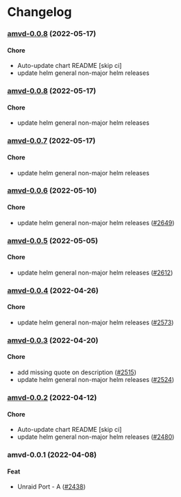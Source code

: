 # Changelog<br>


<a name="amvd-0.0.8"></a>
### [amvd-0.0.8](https://github.com/truecharts/apps/compare/amvd-0.0.7...amvd-0.0.8) (2022-05-17)

#### Chore

* Auto-update chart README [skip ci]
* update helm general non-major helm releases



<a name="amvd-0.0.8"></a>
### [amvd-0.0.8](https://github.com/truecharts/apps/compare/amvd-0.0.7...amvd-0.0.8) (2022-05-17)

#### Chore

* update helm general non-major helm releases



<a name="amvd-0.0.7"></a>
### [amvd-0.0.7](https://github.com/truecharts/apps/compare/amvd-0.0.6...amvd-0.0.7) (2022-05-17)

#### Chore

* update helm general non-major helm releases



<a name="amvd-0.0.6"></a>
### [amvd-0.0.6](https://github.com/truecharts/apps/compare/amvd-0.0.5...amvd-0.0.6) (2022-05-10)

#### Chore

* update helm general non-major helm releases ([#2649](https://github.com/truecharts/apps/issues/2649))



<a name="amvd-0.0.5"></a>
### [amvd-0.0.5](https://github.com/truecharts/apps/compare/amvd-0.0.4...amvd-0.0.5) (2022-05-05)

#### Chore

* update helm general non-major helm releases ([#2612](https://github.com/truecharts/apps/issues/2612))



<a name="amvd-0.0.4"></a>
### [amvd-0.0.4](https://github.com/truecharts/apps/compare/amvd-0.0.3...amvd-0.0.4) (2022-04-26)

#### Chore

* update helm general non-major helm releases ([#2573](https://github.com/truecharts/apps/issues/2573))



<a name="amvd-0.0.3"></a>
### [amvd-0.0.3](https://github.com/truecharts/apps/compare/amvd-0.0.2...amvd-0.0.3) (2022-04-20)

#### Chore

* add missing quote on description ([#2515](https://github.com/truecharts/apps/issues/2515))
* update helm general non-major helm releases ([#2524](https://github.com/truecharts/apps/issues/2524))



<a name="amvd-0.0.2"></a>
### [amvd-0.0.2](https://github.com/truecharts/apps/compare/amvd-0.0.1...amvd-0.0.2) (2022-04-12)

#### Chore

* Auto-update chart README [skip ci]
* update helm general non-major helm releases ([#2480](https://github.com/truecharts/apps/issues/2480))



<a name="amvd-0.0.1"></a>
### amvd-0.0.1 (2022-04-08)

#### Feat

* Unraid Port - A ([#2438](https://github.com/truecharts/apps/issues/2438))
